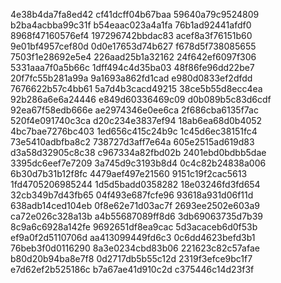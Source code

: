 4e38b4da7fa8ed42
cf41dcff04b67baa
59640a79c9524809
b2ba4acbba99c31f
b54eaac023a4a1fa
76b1ad92441afdf0
8968f47160576ef4
197296742bbdac83
acef8a3f76151b60
9e01bf4957cef80d
0d0e17653d74b627
f678d5f738085655
7503f1e28692e5e4
226aad25b1a32162
24f642ef6097f306
5331aaa7f0a5b66c
1dff494c4d35ba03
48f86fe96dd22be7
20f7fc55b281a99a
9a1693a862fd1cad
e980d0833ef2dfdd
7676622b57c4bb61
5a7d4b3cacd49215
38ce5b55d8ecc4ea
92b286a6e6a24446
e849d60336469c09
d0b089b5c83d6cdf
92ea67f58edb666e
ae2974346e0ee6ca
2f686cba6135f7ac
520f4e091740c3ca
d20c234e3837ef94
18ab6ea68d0b4052
4bc7bae7276bc403
1ed656c415c24b9c
1c45d6ec38151fc4
73e5410adbfba8c2
738727d3aff7e64a
605e2515ad619d83
d3a58d32905c8c38
c967334a82fbd02b
2401ebd0bdbb5dae
3395dc6eef7e7209
3a745d9c3193b8d4
0c4c82b24838a006
6b30d7b31b12f8fc
4479aef497e21560
9151c19f2cac5613
1fd4705206985244
1d5d5badd0358282
18e03246fd3fd654
32cb349b7d43fb65
04f493e687fcfe96
93618a931d06f11d
638adb14ced104eb
0f8e62e71d03ac7f
2693ee2502e603a9
ca72e026c328a13b
a4b55687089ff8d6
3db69063735d7b39
8c9a6c6928a142fe
9692651df8ea9cac
5d3acaceb6d0f53b
ef9a0f2d5110706d
aa413099449fd6c3
0c6dd4623befd3b1
76beb3f0d0116290
8a3e0234cbd83b06
221623c82c57afae
b80d20b94ba8e7f8
0d2717db5b55c12d
2319f3efce9bc1f7
e7d62ef2b525186c
b7a67ae41d910c2d
c375446c14d23f3f
